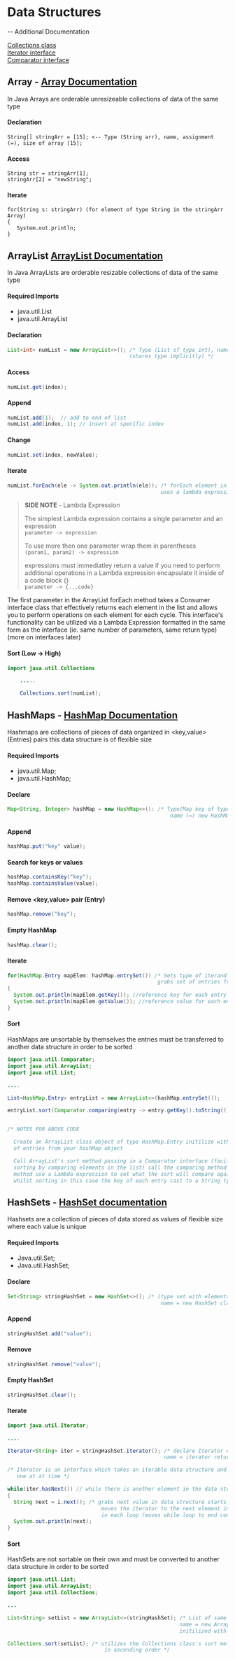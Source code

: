 # Data Structures

  -- Additional Documentation
  
   [Collections class](https://docs.oracle.com/javase/7/docs/api/java/util/Collections.html)<space><space>\
   [Iterator interface](https://docs.oracle.com/javase/8/docs/api/java/util/Iterator.html)<space><space>\
   [Comparator interface](https://docs.oracle.com/javase/7/docs/api/java/util/Comparator.html)


## Array - [Array Documentation](https://docs.oracle.com/javase/7/docs/api/java/util/Arrays.html)

In Java Arrays are orderable unresizeable collections of data of the same type

#### Declaration
  
    String[] stringArr = [15]; <-- Type (String arr), name, assignment (=), size of array [15];
    
#### Access 

    String str = stringArr[1];
    stringArr[2] = "newString";
 
#### Iterate

    for(String s: stringArr) (for element of type String in the stringArr Array)
    {
       System.out.println;
    }
  
## ArrayList [ArrayList Documentation](https://docs.oracle.com/javase/8/docs/api/java/util/ArrayList.html)

In Java ArrayLists are orderable resizable collections of data of the same type


#### Required Imports 
+ java.util.List 
+ java.util.ArrayList

#### Declaration 

```java
List<int> numList = new ArrayList<>(); /* Type (List of type int), name, (=), instantiate ArrayList class object
                                       (shares type implicitly) */
```

#### Access

```java
numList.get(index);
```

####  Append

```java
numList.add(1);  // add to end of list 
numList.add(index, 1); // insert at specific index
```

#### Change

```java
numList.set(index, newValue);
```

#### Iterate 

```java
numList.forEach(ele -> System.out.println(ele)); /* forEach element in numList print ele 
                                                 uses a lambda expression to facilitate iteration */
```

> **SIDE NOTE** - Lambda Expression
>
> The simplest Lambda expression contains a single parameter and an expression\
>     `parameter -> expression`
>
>  To use more then one parameter wrap them in parentheses\
>      `(param1, param2) -> expression`
>
>  expressions must immediatley return a value if you need to perform additional operations
>  in a Lambda expression encapsulate it inside of a code block {}\
>      `parameter -> {...code}`
       
 The first parameter in the ArrayList forEach method takes a Consumer interface class that effectively returns
 each element in the list and allows you to perform operations on each element for each cycle. This interface's
 functionality can be utilized via a Lambda Expression formatted in the same form as the interface (ie. same number
 of parameters, same return type) (more on interfaces later)
 
 
 #### Sort (Low -> High)

```java
import java.util.Collections

    .....

    Collections.sort(numList);
```

## HashMaps - [HashMap Documentation](https://docs.oracle.com/javase/8/docs/api/java/util/HashMap.html)

Hashmaps are collections of pieces of data organized in <key,value> (Entries) pairs this data structure is of flexible size

#### Required Imports
+ java.util.Map;
+ java.util.HashMap;

#### Declare

```java
Map<String, Integer> hashMap = new HashMap<>(): /* Type(Map key of type String value of type Integer)
                                                    name (=) new HashMap class object  */
```                                                     
#### Append

```java
hashMap.put("key" value);
```

#### Search for keys or values

```java
hashMap.containsKey("key");
hashMap.containsValue(value);
```
  
#### Remove <key,value> pair (Entry)

```java
hashMap.remove("key");
```
  
#### Empty HashMap
```java  
hashMap.clear();
```

#### Iterate

```java
for(HashMap.Entry mapElem: hashMap.entrySet()) /* Sets type of iterand to Entry, 
                                                grabs set of entries from hashMap  */
{
  System.out.println(mapElem.getKey()); //reference key for each entry in hashMap
  System.out.println(mapElem.getValue()); //reference value for each entry in hashMap
}
```

#### Sort

HashMaps are unsortable by themselves the entries must be transferred to another data structure in order to be sorted

```java
import java.util.Comparator;
import java.util.ArrayList;
import java.util.List;

....

List<HashMap.Entry> entryList = new ArrayList<>(hashMap.entrySet()); 

entryList.sort(Comparator.comparing(entry -> entry.getKey().toString()));


/* NOTES FOR ABOVE CODE

  Create an ArrayList class object of type HashMap.Entry initilize with the set 
  of entries from your hashMap object

  Call ArrayList's sort method passing in a Comparator interface (facilitates 
  sorting by comparing elements in the list) call the comparing method and in that 
  method use a Lambda expression to set what the sort will compare against 
  whilst sorting in this case the key of each entry cast to a String type   */
```
        
## HashSets - [HashSet documentation](https://docs.oracle.com/javase/7/docs/api/java/util/HashSet.html)

Hashsets are a collection of pieces of data stored as values of flexible size where each value is unique 

#### Required Imports
+ Java.util.Set;
+ Java.util.HashSet;

#### Declare

```java
Set<String> stringHashSet = new HashSet<>(); /* (type set with elements type string)
                                                 name = new HashSet class object */
```
#### Append

```java
stringHashSet.add("value");
```

#### Remove

```java
stringHashSet.remove("value");
```

#### Empty HashSet

```java
stringHashSet.clear();
```

#### Iterate 

```java
import java.util.Iterator;

....

Iterator<String> iter = stringHashSet.iterator(); /* declare Iterator of same type as HashSet
                                                  name = iterator returned by HashSet iterator method */

/* Iterator is an interface which takes an iterable data structure and provides methods to move through its elements 
   one at at time */

while(iter.hasNext()) // while there is another element in the data structure
{
  String next = i.next(); /* grabs next value in data structure starts at first value 
                              moves the iterator to the next element in the data structure 
                              in each loop (moves while loop to end condition) */
  System.out.println(next);
}
```   
    
#### Sort 

HashSets are not sortable on their own and must be converted to another data structure in order to be sorted 

```java
import java.util.List;
import java.util.ArrayList;
import java.util.Collections;

...

List<String> setList = new ArrayList<>(stringHashSet); /* List of same type as HashSet
                                                       name = new ArrayList class object 
                                                       initilized with values in HashSet */

Collections.sort(setList); /* utilizes the Collections class's sort method to sort the list
                               in ascending order */
```
        




    
   
